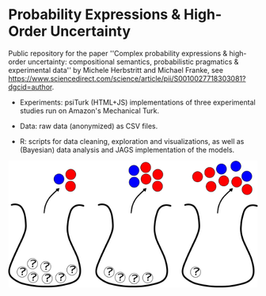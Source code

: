 # Probability Expressions & High-Order Uncertainty

Public repository for the paper ''Complex probability expressions & high-order uncertainty: compositional semantics, probabilistic pragmatics & experimental data'' by Michele Herbstritt and Michael Franke, see https://www.sciencedirect.com/science/article/pii/S0010027718303081?dgcid=author.

- Experiments: psiTurk (HTML+JS) implementations of three experimental studies run on Amazon's Mechanical Turk.

- Data: raw data (anonymized) as CSV files.

- R: scripts for data cleaning, exploration and visualizations, as well as (Bayesian) data analysis and JAGS implementation of the models.

![urns.png](https://github.com/mic-he/ProbExp-HOU/blob/master/urns.png)
